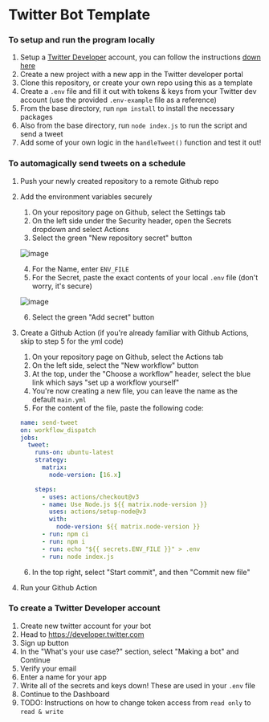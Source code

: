 # Twitter Bot Template

### To setup and run the program locally
1. Setup a [Twitter Developer](https://developer.twitter.com) account, you can follow the instructions [down here](#to-create-a-twitter-developer-account)
2. Create a new project with a new app in the Twitter developer portal
3. Clone this repository, or create your own repo using this as a template
4. Create a `.env` file and fill it out with tokens & keys from your Twitter dev account (use the provided `.env-example` file as a reference)
5. From the base directory, run `npm install` to install the necessary packages
6. Also from the base directory, run `node index.js` to run the script and send a tweet
7. Add some of your own logic in the `handleTweet()` function and test it out!

### To automagically send tweets on a schedule
1. Push your newly created repository to a remote Github repo
2. Add the environment variables securely
    1. On your repository page on Github, select the Settings tab
    2. On the left side under the Security header, open the Secrets dropdown and select Actions
    3. Select the green "New repository secret" button
    
    ![image](https://user-images.githubusercontent.com/42755431/208821499-2e7d1a16-436a-4f9d-bc26-c51549c6c832.png)
    
    4. For the Name, enter `ENV_FILE`
    5. For the Secret, paste the exact contents of your local `.env` file (don't worry, it's secure)
    
    ![image](https://user-images.githubusercontent.com/42755431/208821679-0cf0b22b-cf5f-43de-863d-ca35a97c852d.png)
    
    6. Select the green "Add secret" button
3. Create a Github Action (if you're already familiar with Github Actions, skip to step 5 for the yml code)

    1. On your repository page on Github, select the Actions tab
    2. On the left side, select the "New workflow" button
    3. At the top, under the "Choose a workflow" header, select the blue link which says "set up a workflow yourself"
    4. You're now creating a new file, you can leave the name as the default `main.yml`
    5. For the content of the file, paste the following code:
    
    ```yml
    name: send-tweet
    on: workflow_dispatch
    jobs:
      tweet:
        runs-on: ubuntu-latest
        strategy:
          matrix:
            node-version: [16.x]

        steps:
          - uses: actions/checkout@v3
          - name: Use Node.js ${{ matrix.node-version }}
            uses: actions/setup-node@v3
            with:
              node-version: ${{ matrix.node-version }}
          - run: npm ci
          - run: npm i
          - run: echo "${{ secrets.ENV_FILE }}" > .env
          - run: node index.js
    ```
    6. In the top right, select "Start commit", and then "Commit new file"
4. Run your Github Action

### To create a Twitter Developer account
1. Create new twitter account for your bot
2. Head to https://developer.twitter.com
3. Sign up button
4. In the "What's your use case?" section, select "Making a bot" and Continue
5. Verify your email
6. Enter a name for your app
7. Write all of the secrets and keys down! These are used in your `.env` file
8. Continue to the Dashboard
9. TODO: Instructions on how to change token access from `read only` to `read & write`
